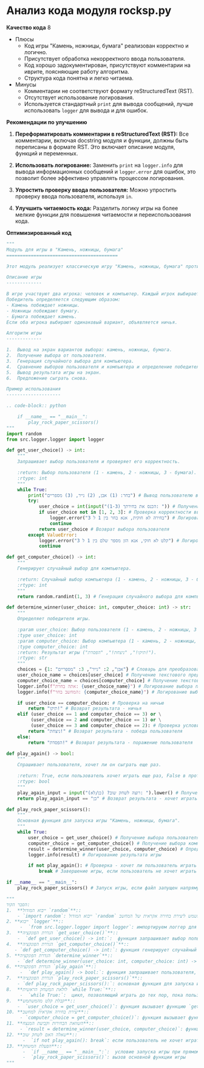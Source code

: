 # Анализ кода модуля rocksp.py

**Качество кода**
8
-  Плюсы
    - Код игры "Камень, ножницы, бумага" реализован корректно и логично.
    - Присутствует обработка некорректного ввода пользователя.
    - Код хорошо задокументирован, присутствуют комментарии на иврите, поясняющие работу алгоритма.
    - Структура кода понятна и легко читаема.
-  Минусы
    - Комментарии не соответствуют формату reStructuredText (RST).
    - Отсутствует использование логирования.
    - Используется стандартный `print` для вывода сообщений, лучше использовать `logger` для вывода и для ошибок.

**Рекомендации по улучшению**

1.  **Переформатировать комментарии в reStructuredText (RST):** Все комментарии, включая docstring модуля и функции, должны быть переписаны в формате RST. Это включает описание модуля, функций и переменных.

2.  **Использовать логирование:**  Заменить `print` на `logger.info` для вывода информационных сообщений и `logger.error` для ошибок, это позволит более эффективно управлять процессом логирования.

3. **Упростить проверку ввода пользователя:** Можно упростить проверку ввода пользователя, используя `in`.

4.  **Улучшить читаемость кода:** Разделить логику игры на более мелкие функции для повышения читаемости и переиспользования кода.

**Оптимизированный код**

```python
"""
Модуль для игры в "Камень, ножницы, бумага"
=========================================

Этот модуль реализует классическую игру "Камень, ножницы, бумага" против компьютера.

Описание игры
-------------

В игре участвуют два игрока: человек и компьютер. Каждый игрок выбирает один из трех вариантов: камень, ножницы или бумага.
Победитель определяется следующим образом:
- Камень побеждает ножницы.
- Ножницы побеждают бумагу.
- Бумага побеждает камень.
Если оба игрока выбирают одинаковый вариант, объявляется ничья.

Алгоритм игры
-------------

1.  Вывод на экран вариантов выбора: камень, ножницы, бумага.
2.  Получение выбора от пользователя.
3.  Генерация случайного выбора для компьютера.
4.  Сравнение выборов пользователя и компьютера и определение победителя.
5.  Вывод результата игры на экран.
6.  Предложение сыграть снова.

Пример использования
--------------------

.. code-block:: python

    if __name__ == "__main__":
        play_rock_paper_scissors()
"""
import random
from src.logger.logger import logger

def get_user_choice() -> int:
    """
    Запрашивает выбор пользователя и проверяет его корректность.

    :return: Выбор пользователя (1 - камень, 2 - ножницы, 3 - бумага).
    :rtype: int
    """
    while True:
        print("בחר: (1) אבן, (2) נייר, (3) מספריים") # Вывод пользователю вариантов выбора
        try:
            user_choice = int(input("הכנס את בחירתך (1-3): ")) # Получение выбора пользователя
            if user_choice not in [1, 2, 3]: # Проверка корректности ввода
                logger.error("בחירה לא חוקית, אנא בחר בין 1 ל 3") # Логирование ошибки ввода
                continue
            return user_choice # Возврат выбора пользователя
        except ValueError:
            logger.error("קלט לא חוקי, אנא הזן מספר שלם בין 1 ל 3") # Логирование ошибки ввода
            continue

def get_computer_choice() -> int:
    """
    Генерирует случайный выбор для компьютера.

    :return: Случайный выбор компьютера (1 - камень, 2 - ножницы, 3 - бумага).
    :rtype: int
    """
    return random.randint(1, 3) # Генерация случайного выбора для компьютера

def determine_winner(user_choice: int, computer_choice: int) -> str:
    """
    Определяет победителя игры.

    :param user_choice: Выбор пользователя (1 - камень, 2 - ножницы, 3 - бумага).
    :type user_choice: int
    :param computer_choice: Выбор компьютера (1 - камень, 2 - ножницы, 3 - бумага).
    :type computer_choice: int
    :return: Результат игры ("תיקו!", "ניצחת!", "הפסדת!").
    :rtype: str
    """
    choices = {1: "אבן", 2: "נייר", 3: "מספריים"} # Словарь для преобразования числовых выборов в текстовые
    user_choice_name = choices[user_choice] # Получение текстового представления выбора пользователя
    computer_choice_name = choices[computer_choice] # Получение текстового представления выбора компьютера
    logger.info(f"אתה בחרת: {user_choice_name}") # Логирование выбора пользователя
    logger.info(f"המחשב בחר: {computer_choice_name}") # Логирование выбора компьютера

    if user_choice == computer_choice: # Проверка на ничью
        return "תיקו!" # Возврат результата - ничья
    elif (user_choice == 1 and computer_choice == 3) or \
         (user_choice == 2 and computer_choice == 1) or \
         (user_choice == 3 and computer_choice == 2): # Проверка условий победы пользователя
        return "ניצחת!" # Возврат результата - победа пользователя
    else:
        return "הפסדת!" # Возврат результата - поражение пользователя

def play_again() -> bool:
    """
    Спрашивает пользователя, хочет ли он сыграть еще раз.

    :return: True, если пользователь хочет играть еще раз, False в противном случае.
    :rtype: bool
    """
    play_again_input = input("רוצה לשחק שוב? (כן/לא): ").lower() # Получение ответа пользователя
    return play_again_input == "כן" # Возврат результата - хочет играть или нет

def play_rock_paper_scissors():
    """
    Основная функция для запуска игры "Камень, ножницы, бумага".
    """
    while True:
        user_choice = get_user_choice() # Получение выбора пользователя
        computer_choice = get_computer_choice() # Получение выбора компьютера
        result = determine_winner(user_choice, computer_choice) # Определение результата игры
        logger.info(result) # Логирование результата игры

        if not play_again(): # Проверка - хочет ли пользователь играть снова
            break # Завершение игры, если пользователь не хочет играть снова

if __name__ == "__main__":
    play_rock_paper_scissors() # Запуск игры, если файл запущен напрямую

"""
הסבר הקוד:
1.  **ייבוא המודול `random`**::
    - `import random`: ייבוא המודול `random` המשמש ליצירת בחירה אקראית של המחשב.
2. **ייבוא `logger`**::
     -  `from src.logger.logger import logger`: импортируем логгер для логирования сообщений и ошибок
3.  **הגדרת הפונקציה `get_user_choice()`**::
    -  `def get_user_choice() -> int:`:  функция запрашивает выбор пользователя и проверяет его корректность
4.  **הגדרת הפונקציה `get_computer_choice()`**::
   - `def get_computer_choice() -> int:`: функция генерирует случайный выбор для компьютера
5. **הגדרת הפונקציה `determine_winner`**::
    - `def determine_winner(user_choice: int, computer_choice: int) -> str:`: функция определяет победителя игры
6. **הגדרת הפונקציה `play_again`**::
     -  `def play_again() -> bool:`: функция запрашивает пользователя, хочет ли он играть еще раз
7.  **הגדרת הפונקציה `play_rock_paper_scissors()`**::
    - `def play_rock_paper_scissors():`: основная функция для запуска игры
8.  **לולאת המשחק הראשית `while True:`**::
     -  `while True:`:  цикл, позволяющий играть до тех пор, пока пользователь не выберет не играть снова
9.  **קבלת קלט מהמשתמש**::
    -  `user_choice = get_user_choice()`: функция вызывает функцию `get_user_choice` для получения корректного ввода от пользователя
10. **יצירת בחירה אקראית למחשב**::
     - `computer_choice = get_computer_choice()`: функция вызывает функцию `get_computer_choice` для получения выбора компьютера
11. **השוואת הבחירות וקביעת המנצח**::
     - `result = determine_winner(user_choice, computer_choice)`: функция вызывает функцию `determine_winner` для определения результата игры
12. **שאלה האם לשחק שוב**::
      -  `if not play_again(): break`: если пользователь не хочет играть, цикл прерывается.
13. **הפעלת המשחק**::
      -  `if __name__ == "__main__":`:  условие запуска игры при прямом вызове файла
      -  `play_rock_paper_scissors()`: вызов основной функции игры
"""
```